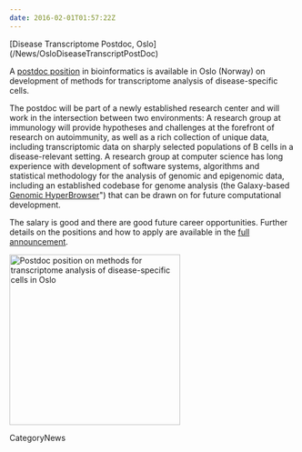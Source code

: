 ```yaml
---
date: 2016-02-01T01:57:22Z
---
```

<div class='newsItemHeader'>[Disease Transcriptome Postdoc, Oslo](/News/OsloDiseaseTranscriptPostDoc)</div>

A [postdoc position](http://uio.easycruit.com/vacancy/1566797/64290?iso=no) in bioinformatics is available in Oslo (Norway) on development of methods for transcriptome analysis of disease-specific cells.

The postdoc will be part of a newly established research center and will work in the intersection between two environments: A research group at immunology will provide hypotheses and challenges at the forefront of research on autoimmunity, as well as a rich collection of unique data, including transcriptomic data on sharply selected populations of B cells in a disease-relevant setting. A research group at computer science has long experience with development of software systems, algorithms and statistical methodology for the analysis of genomic and epigenomic data, including an established codebase for genome analysis (the Galaxy-based [Genomic HyperBrowser](https://hyperbrowser.uio.no/hb/)") that can be drawn on for future computational development.

The salary is good and there are good future career opportunities. Further details on the positions and how to apply are available in the [full announcement](http://uio.easycruit.com/vacancy/1566797/64290?iso=no).

<div class='center'><a href='http://uio.easycruit.com/vacancy/1566797/64290?iso=no'><img src='/Images/Logos/UiOLogo.png' alt='Postdoc position on methods for transcriptome analysis of disease-specific cells in Oslo' width="300" /></a></div>


CategoryNews
